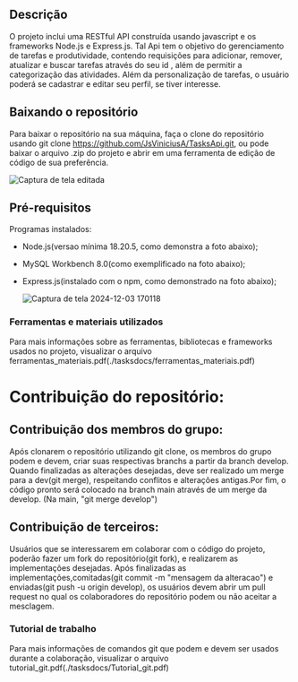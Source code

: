 ## Descrição

O projeto inclui uma RESTful API construída usando javascript e os frameworks Node.js e Express.js. Tal Api tem o objetivo do gerenciamento de tarefas e produtividade, contendo requisições para adicionar, remover, atualizar e buscar tarefas através do seu id , além de permitir a categorização das atividades. Além da personalização de tarefas, o usuário poderá se cadastrar e editar seu perfil, se tiver interesse.  

## Baixando o repositório
Para baixar o repositório na sua máquina, faça o clone do repositório usando git clone https://github.com/JsViniciusA/TasksApi.git, ou pode baixar o arquivo .zip do projeto e abrir em uma ferramenta de edição de código de sua preferência.

![Captura de tela editada](https://github.com/user-attachments/assets/6ce8bbe0-0837-420c-bbd6-4dedef71e627)


## Pré-requisitos
Programas instalados:
- Node.js(versao mínima 18.20.5, como demonstra a foto abaixo);
- MySQL Workbench 8.0(como exemplificado na foto abaixo);
- Express.js(instalado com o npm, como demonstrado na foto abaixo);

  ![Captura de tela 2024-12-03 170118](https://github.com/user-attachments/assets/4baf407a-6ebb-4bf5-b068-8b0ca4f7b623)

### Ferramentas e materiais utilizados
Para mais informações sobre as ferramentas, bibliotecas e frameworks usados no projeto, visualizar o arquivo ferramentas_materiais.pdf(./tasksdocs/ferramentas_materiais.pdf)
   
   

# Contribuição do repositório:

## Contribuição dos membros do grupo:
Após clonarem o repositório utilizando git clone, os membros do grupo podem e devem, criar suas respectivas branchs a partir da branch develop. Quando finalizadas as alterações desejadas, deve ser realizado um merge para a dev(git merge), respeitando conflitos e alterações antigas.Por fim, o código pronto será colocado na branch main através de um merge da develop. (Na main, "git merge develop")

## Contribuição de terceiros: 
Usuários que se interessarem em colaborar com o código do projeto, poderão fazer um fork do repositório(git fork), e realizarem as implementações desejadas. Após finalizadas as implementações,comitadas(git commit -m "mensagem da alteracao") e enviadas(git push -u origin develop), os usuários devem abrir um pull request no qual os colaboradores do repositório podem ou não aceitar a mesclagem.

### Tutorial de trabalho
Para mais informações de comandos git que podem e devem ser usados durante a colaboração, visualizar o arquivo tutorial_git.pdf(./tasksdocs/Tutorial_git.pdf)